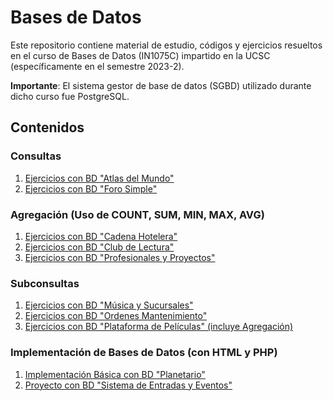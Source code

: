 # Bases de Datos

Este repositorio contiene material de estudio, códigos y ejercicios resueltos en el curso de Bases de Datos (IN1075C) impartido en la UCSC (específicamente en el semestre 2023-2).

**Importante**: El sistema gestor de base de datos (SGBD) utilizado durante dicho curso fue PostgreSQL.

## Contenidos

### Consultas
1. [Ejercicios con BD "Atlas del Mundo"](https://github.com/AlvaroMolinaCL/BasesDeDatos-UCSC/tree/main/consultas_SQL/atlas_mundo)
2. [Ejercicios con BD "Foro Simple"](https://github.com/AlvaroMolinaCL/BasesDeDatos-UCSC/tree/main/consultas_SQL/foro_simple)

### Agregación (Uso de COUNT, SUM, MIN, MAX, AVG)
1. [Ejercicios con BD "Cadena Hotelera"](https://github.com/AlvaroMolinaCL/BasesDeDatos-UCSC/tree/main/consultas_SQL/cadena_hotelera)
2. [Ejercicios con BD "Club de Lectura"](https://github.com/AlvaroMolinaCL/BasesDeDatos-UCSC/tree/main/consultas_SQL/club_lectura)
3. [Ejercicios con BD "Profesionales y Proyectos"](https://github.com/AlvaroMolinaCL/BasesDeDatos-UCSC/tree/main/consultas_SQL/profesionales_proyectos)

### Subconsultas
1. [Ejercicios con BD "Música y Sucursales"](https://github.com/AlvaroMolinaCL/BasesDeDatos-UCSC/tree/main/consultas_SQL/musica_sucursales)
2. [Ejercicios con BD "Ordenes Mantenimiento"](https://github.com/AlvaroMolinaCL/BasesDeDatos-UCSC/tree/main/consultas_SQL/ordenes_mantenimiento)
3. [Ejercicios con BD "Plataforma de Películas" (incluye Agregación)](https://github.com/AlvaroMolinaCL/BasesDeDatos-UCSC/tree/main/consultas_SQL/plataforma_peliculas)

### Implementación de Bases de Datos (con HTML y PHP)
1. [Implementación Básica con BD "Planetario"](https://github.com/AlvaroMolinaCL/BasesDeDatos-UCSC/tree/main/planetario)
2. [Proyecto con BD "Sistema de Entradas y Eventos"](https://github.com/AlvaroMolinaCL/BasesDeDatos-UCSC/tree/main/proyecto)